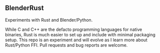 BlenderRust
--

Experiments with Rust and Blender/Python.

While C and C++ are the defacto programming languages for native binaries, Rust is much easier to set up and include with minimal packaging setup. This repo is an experiment and will evolve as I learn more about Rust/Python FFI. Pull requests and bug reports are welcome.
